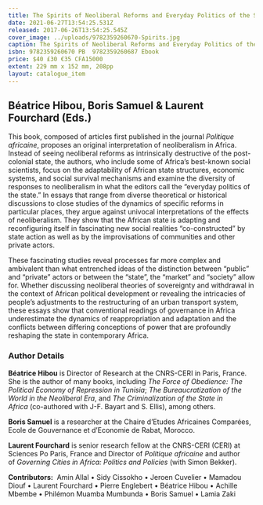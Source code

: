 ```yaml
---
title: The Spirits of Neoliberal Reforms and Everyday Politics of the State in Africa
date: 2021-06-27T13:54:25.531Z
released: 2017-06-26T13:54:25.545Z
cover_image: ../uploads/9782359260670-Spirits.jpg
caption: The Spirits of Neoliberal Reforms and Everyday Politics of the State in Africa
isbn: 9782359260670 PB  9782359260687 Ebook
price: $40 £30 €35 CFA15000
extent: 229 mm x 152 mm, 208pp
layout: catalogue_item
---
```

## Béatrice Hibou, Boris Samuel & Laurent Fourchard (Eds.)

This book, composed of articles first published in the journal *Politique africaine*, proposes an original interpretation of neoliberalism in Africa. Instead of seeing neoliberal reforms as intrinsically destructive of the post-colonial state, the authors, who include some of Africa’s best-known social scientists, focus on the adaptability of African state structures, economic systems, and social survival mechanisms and examine the diversity of responses to neoliberalism in what the editors call the “everyday politics of the state.” In essays that range from diverse theoretical or historical discussions to close studies of the dynamics of specific reforms in particular places, they argue against univocal interpretations of the effects of neoliberalism. They show that the African state is adapting and reconfiguring itself in fascinating new social realities “co-constructed” by state action as well as by the improvisations of communities and other private actors.

These fascinating studies reveal processes far more complex and ambivalent than what entrenched ideas of the distinction between “public” and “private” actors or between the “state”, the “market” and “society” allow for. Whether discussing neoliberal theories of sovereignty and withdrawal in the context of African political development or revealing the intricacies of people’s adjustments to the restructuring of an urban transport system, these essays show that conventional readings of governance in Africa underestimate the dynamics of reappropriation and adaptation and the conflicts between differing conceptions of power that are profoundly reshaping the state in contemporary Africa.

### Author Details

**Béatrice Hibou** is Director of Research at the CNRS-CERI in Paris, France. She is the author of many books, including *The Force of Obedience: The Political Economy of Repression in Tunisia*; *The Bureaucratization of the World in the Neoliberal Era*, and *The Criminalization of the State in Africa* (co-authored with J-F. Bayart and S. Ellis), among others.

**Boris Samuel** is a researcher at the Chaire d’Etudes Africaines Comparées, Ecole de Gouvernance et d’Economie de Rabat, Morocco.

**Laurent Fourchard** is senior research fellow at the CNRS-CERI (CERI) at Sciences Po Paris, France and Director of *Politique africaine* and author of *Governing Cities in Africa: Politics and Policies* (with Simon Bekker).

**Contributors:**  Amin Allal • Sidy Cissokho • Jeroen Cuvelier • Mamadou Diouf • Laurent Fourchard • Pierre Englebert • Béatrice Hibou • Achille Mbembe • Philémon Muamba Mumbunda • Boris Samuel • Lamia Zaki